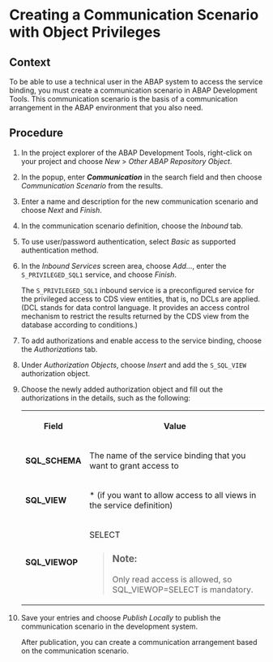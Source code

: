 <!-- loio990eb54c2e024f5cb2aa3a5f08f2b535 -->

# Creating a Communication Scenario with Object Privileges



## Context

To be able to use a technical user in the ABAP system to access the service binding, you must create a communication scenario in ABAP Development Tools. This communication scenario is the basis of a communication arrangement in the ABAP environment that you also need.



## Procedure

1.  In the project explorer of the ABAP Development Tools, right-click on your project and choose *New* \> *Other ABAP Repository Object*.

2.  In the popup, enter ***Communication*** in the search field and then choose *Communication Scenario* from the results.

3.  Enter a name and description for the new communication scenario and choose *Next* and *Finish*.

4.  In the communication scenario definition, choose the *Inbound* tab.

5.  To use user/password authentication, select *Basic* as supported authentication method.

6.  In the *Inbound Services* screen area, choose *Add…*, enter the `S_PRIVILEGED_SQL1` service, and choose *Finish*.

    The `S_PRIVILEGED_SQL1` inbound service is a preconfigured service for the privileged access to CDS view entities, that is, no DCLs are applied. \(DCL stands for data control language. It provides an access control mechanism to restrict the results returned by the CDS view from the database according to conditions.\)

7.  To add authorizations and enable access to the service binding, choose the *Authorizations* tab.

8.  Under *Authorization Objects*, choose *Insert* and add the `S_SQL_VIEW` authorization object.

9.  Choose the newly added authorization object and fill out the authorizations in the details, such as the following:


    <table>
    <tr>
    <th>

    Field


    
    </th>
    <th>

    Value


    
    </th>
    </tr>
    <tr>
    <td>

    **SQL\_SCHEMA**


    
    </td>
    <td>

    The name of the service binding that you want to grant access to


    
    </td>
    </tr>
    <tr>
    <td>

    **SQL\_VIEW**


    
    </td>
    <td>

    \* \(if you want to allow access to all views in the service definition\)


    
    </td>
    </tr>
    <tr>
    <td>

    **SQL\_VIEWOP**


    
    </td>
    <td>

    SELECT

    > ### Note:  
    > Only read access is allowed, so SQL\_VIEWOP=SELECT is mandatory.


    
    </td>
    </tr>
    </table>
    
10. Save your entries and choose *Publish Locally* to publish the communication scenario in the development system.

    After publication, you can create a communication arrangement based on the communication scenario.


